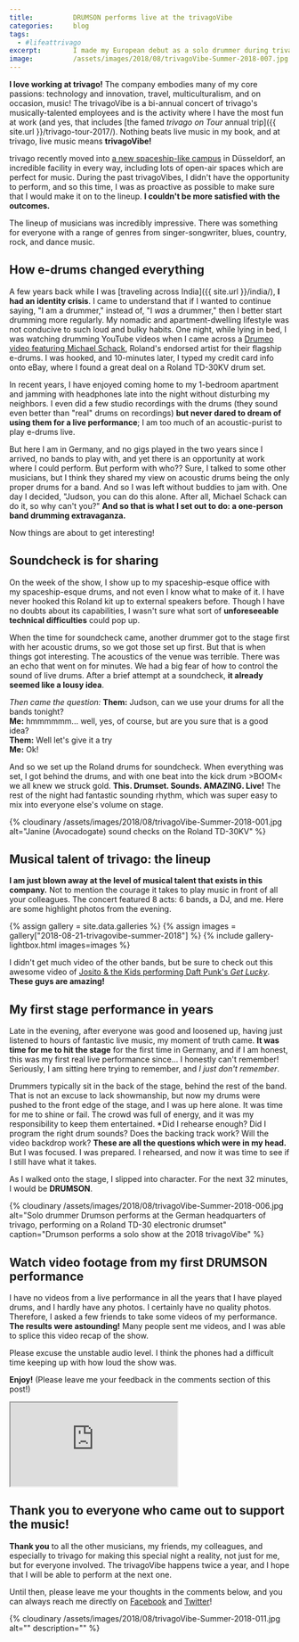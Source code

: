 ```yaml
---
title:			DRUMSON performs live at the trivagoVibe
categories:		blog
tags:
  - #lifeattrivago
excerpt:		I made my European debut as a solo drummer during trivago's bi-annual trivagoVibe concert in Düsseldorf, Germany.
image:			/assets/images/2018/08/trivagoVibe-Summer-2018-007.jpg
---
```



**I love working at trivago!** The company embodies many of my core passions: technology and innovation, travel, multiculturalism, and on occasion, music! The trivagoVibe is a bi-annual concert of trivago's musically-talented employees and is the activity where I have the most fun at work (and yes, that includes [the famed *trivago on Tour* annual trip]({{ site.url }}/trivago-tour-2017/). Nothing beats live music in my book, and at trivago, live music means **trivagoVibe!** 

trivago recently moved into [a new spaceship-like campus](https://youtu.be/LQikZZIia2k) in Düsseldorf, an incredible facility in every way, including lots of open-air spaces which are perfect for music. During the past trivagoVibes, I didn't have the opportunity to perform, and so this time, I was as proactive as possible to make sure that I would make it on to the lineup. **I couldn't be more satisfied with the outcomes.**

The lineup of musicians was incredibly impressive. There was something for everyone with a range of genres from singer-songwriter, blues, country, rock, and dance music. 

## How e-drums changed everything

A few years back while I was [traveling across India]({{ site.url }}/india/), **I had an identity crisis**. I came to understand that if I wanted to continue saying, "I am a drummer," instead of, "I *was* a drummer," then I better start drumming more regularly. My nomadic and apartment-dwelling lifestyle was not conducive to such loud and bulky habits. One night, while lying in bed, I was watching drumming YouTube videos when I came across a [Drumeo video featuring Michael Schack](https://www.youtube.com/watch?v=JqReO5NPN_g), Roland's endorsed artist for their flagship e-drums. I was hooked, and 10-minutes later, I typed my credit card info onto eBay, where I found a great deal on a Roland TD-30KV drum set.

In recent years, I have enjoyed coming home to my 1-bedroom apartment and jamming with headphones late into the night without disturbing my neighbors. I even did a few studio recordings with the drums (they sound even better than "real" drums on recordings) **but never dared to dream of using them for a live performance**; I am too much of an acoustic-purist to play e-drums live.

But here I am in Germany, and no gigs played in the two years since I arrived, no bands to play with, and yet there is an opportunity at work where I could perform. But perform with who?? Sure, I talked to some other musicians, but I think they shared my view on acoustic drums being the only proper drums for a band. And so I was left without buddies to jam with. One day I decided, "Judson, you can do this alone. After all, Michael Schack can do it, so why can't you?" **And so that is what I set out to do: a one-person band drumming extravaganza.**

Now things are about to get interesting!

## Soundcheck is for sharing

On the week of the show, I show up to my spaceship-esque office with my spaceship-esque drums, and not even I know what to make of it. I have never hooked this Roland kit up to external speakers before. Though I have no doubts about its capabilities, I wasn't sure what sort of **unforeseeable technical difficulties** could pop up.

When the time for soundcheck came, another drummer got to the stage first with her acoustic drums, so we got those set up first. But that is when things got interesting. The acoustics of the venue was terrible. There was an echo that went on for minutes. We had a big fear of how to control the sound of live drums. After a brief attempt at a soundcheck, **it already seemed like a lousy idea**.

*Then came the question:*
**Them:** Judson, can we use your drums for all the bands tonight?  
**Me:** hmmmmmm... well, yes, of course, but are you sure that is a good idea?  
**Them:** Well let's give it a try  
**Me:** Ok!

And so we set up the Roland drums for soundcheck. When everything was set, I got behind the drums, and with one beat into the kick drum >BOOM< we all knew we struck gold. **This. Drumset. Sounds. AMAZING. Live!** The rest of the night had fantastic sounding rhythm, which was super easy to mix into everyone else's volume on stage.

{% cloudinary /assets/images/2018/08/trivagoVibe-Summer-2018-001.jpg alt="Janine (Avocadogate) sound checks on the Roland TD-30KV" %}

## Musical talent of trivago: the lineup

**I am just blown away at the level of musical talent that exists in this company.** Not to mention the courage it takes to play music in front of all your colleagues. The concert featured 8 acts: 6 bands, a DJ, and me. Here are some highlight photos from the evening.

{% assign gallery = site.data.galleries %}
{% assign images = gallery["2018-08-21-trivagovibe-summer-2018"] %}
{% include gallery-lightbox.html images=images %}

I didn't get much video of the other bands, but be sure to check out this awesome video of [Josito & the Kids performing Daft Punk's *Get Lucky*](https://www.instagram.com/p/Bmu6MBIFzS_/). **These guys are amazing!**

## My first stage performance in years

Late in the evening, after everyone was good and loosened up, having just listened to hours of fantastic live music, my moment of truth came. **It was time for me to hit the stage** for the first time in Germany, and if I am honest, this was my first real live performance since... I honestly can't remember! Seriously, I am sitting here trying to remember, and *I just don't remember*.

Drummers typically sit in the back of the stage, behind the rest of the band. That is not an excuse to lack showmanship, but now my drums were pushed to the front edge of the stage, and I was up here alone. It was time for me to shine or fail. The crowd was full of energy, and it was my responsibility to keep them entertained. *Did I rehearse enough? Did I program the right drum sounds? Does the backing track work? Will the video backdrop work? **These are all the questions which were in my head.** But I was focused. I was prepared. I rehearsed, and now it was time to see if I still have what it takes.

As I walked onto the stage, I slipped into character. For the next 32 minutes, I would be **DRUMSON**.

{% cloudinary /assets/images/2018/08/trivagoVibe-Summer-2018-006.jpg alt="Solo drummer Drumson performs at the German headquarters of trivago, performing on a Roland TD-30 electronic drumset" caption="Drumson performs a solo show at the 2018 trivagoVibe" %}

## Watch video footage from my first DRUMSON performance

I have no videos from a live performance in all the years that I have played drums, and I hardly have any photos. I certainly have no quality photos. Therefore, I asked a few friends to take some videos of my performance. **The results were astounding!** Many people sent me videos, and I was able to splice this video recap of the show.

Please excuse the unstable audio level. I think the phones had a difficult time keeping up with how loud the show was.

**Enjoy!** (Please leave me your feedback in the comments section of this post!)

<div class="embed-responsive embed-responsive-16by9">
  <iframe class="embed-responsive-item" src="https://www.youtube.com/embed/U8XFiPi4TO4" allowfullscreen></iframe>
</div>

## Thank you to everyone who came out to support the music!

**Thank you** to all the other musicians, my friends, my colleagues, and especially to trivago for making this special night a reality, not just for me, but for everyone involved. The trivagoVibe happens twice a year, and I hope that I will be able to perform at the next one.

Until then, please leave me your thoughts in the comments below, and you can always reach me directly on [Facebook](https://www.facebook.com/JudsonLMooreBlog/) and [Twitter](https://twitter.com/judsonlmoore)!

{% cloudinary /assets/images/2018/08/trivagoVibe-Summer-2018-011.jpg alt="" description="" %}